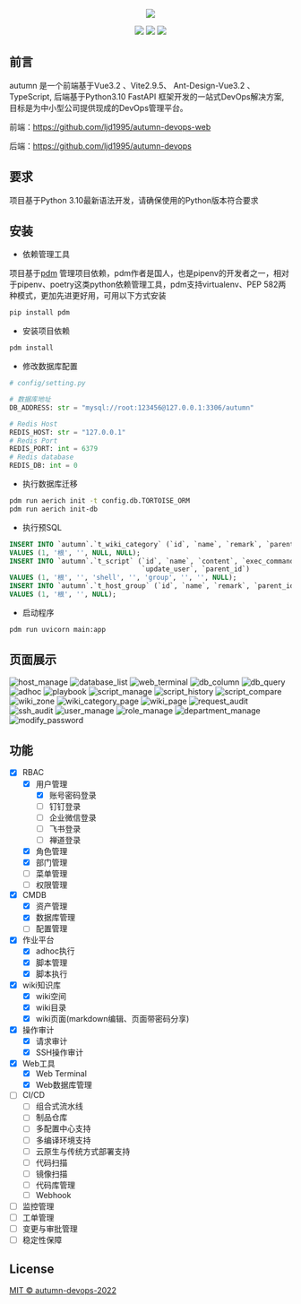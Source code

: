 <div align=center>

![](./logo.png)

![](https://img.shields.io/github/license/ljd1995/autumn-devops)
![](https://img.shields.io/badge/python-3.10-blue)
![](https://img.shields.io/github/last-commit/ljd1995/autumn-devops/master)
</div>

## 前言

autumn 是一个前端基于Vue3.2 、Vite2.9.5、 Ant-Design-Vue3.2 、TypeScript, 后端基于Python3.10 FastAPI 框架开发的一站式DevOps解决方案,
目标是为中小型公司提供现成的DevOps管理平台。

前端：https://github.com/ljd1995/autumn-devops-web

后端：https://github.com/ljd1995/autumn-devops

## 要求

项目基于Python 3.10最新语法开发，请确保使用的Python版本符合要求

## 安装

- 依赖管理工具

项目基于[pdm](https://pdm.fming.dev/latest/)
管理项目依赖，pdm作者是国人，也是pipenv的开发者之一，相对于pipenv、poetry这类python依赖管理工具，pdm支持virtualenv、PEP
582两种模式，更加先进更好用，可用以下方式安装

```bash
pip install pdm
```

- 安装项目依赖

```bash
pdm install
```

- 修改数据库配置

```python
# config/setting.py

# 数据库地址
DB_ADDRESS: str = "mysql://root:123456@127.0.0.1:3306/autumn"

# Redis Host
REDIS_HOST: str = "127.0.0.1"
# Redis Port
REDIS_PORT: int = 6379
# Redis database
REDIS_DB: int = 0
```

- 执行数据库迁移

```bash
pdm run aerich init -t config.db.TORTOISE_ORM
pdm run aerich init-db
```

- 执行预SQL

```sql
INSERT INTO `autumn`.`t_wiki_category` (`id`, `name`, `remark`, `parent_id`, `zone_id`)
VALUES (1, '根', '', NULL, NULL);
INSERT INTO `autumn`.`t_script` (`id`, `name`, `content`, `exec_command`, `remark`, `node_type`, `create_user`,
                                 `update_user`, `parent_id`)
VALUES (1, '根', '', 'shell', '', 'group', '', '', NULL);
INSERT INTO `autumn`.`t_host_group` (`id`, `name`, `remark`, `parent_id`)
VALUES (1, '根', '', NULL);
```

- 启动程序

```bash
pdm run uvicorn main:app
```

## 页面展示

![host_manage](./images/host_manage.png)
![database_list](./images/database_list.png)
![web_terminal](./images/web_terminal.png)
![db_column](./images/db_column.png)
![db_query](./images/db_query.png)
![adhoc](./images/adhoc.png)
![playbook](./images/playbook.png)
![script_manage](./images/script_manage.png)
![script_history](./images/script_history.png)
![script_compare](./images/script_compare.png)
![wiki_zone](./images/wiki_zone.png)
![wiki_category_page](./images/wiki_category_page.png)
![wiki_page](./images/wiki_page.png)
![request_audit](./images/request_audit.png)
![ssh_audit](./images/ssh_audit.png)
![user_manage](./images/user_manage.png)
![role_manage](./images/role_manage.png)
![department_manage](./images/department_manage.png)
![modify_password](./images/modify_password.png)

## 功能

- [x] RBAC
    - [x] 用户管理
        - [x] 账号密码登录
        - [ ] 钉钉登录
        - [ ] 企业微信登录
        - [ ] 飞书登录
        - [ ] 禅道登录
    - [x] 角色管理
    - [x] 部门管理
    - [ ] 菜单管理
    - [ ] 权限管理
- [x] CMDB
    - [x] 资产管理
    - [x] 数据库管理
    - [ ] 配置管理
- [x] 作业平台
    - [x] adhoc执行
    - [x] 脚本管理
    - [x] 脚本执行
- [x] wiki知识库
    - [x] wiki空间
    - [x] wiki目录
    - [x] wiki页面(markdown编辑、页面带密码分享)
- [x] 操作审计
    - [x] 请求审计
    - [x] SSH操作审计
- [x] Web工具
    - [x] Web Terminal
    - [x] Web数据库管理
- [ ] CI/CD
    - [ ] 组合式流水线
    - [ ] 制品仓库
    - [ ] 多配置中心支持
    - [ ] 多编译环境支持
    - [ ] 云原生与传统方式部署支持
    - [ ] 代码扫描
    - [ ] 镜像扫描
    - [ ] 代码库管理
    - [ ] Webhook
- [ ] 监控管理
- [ ] 工单管理
- [ ] 变更与审批管理
- [ ] 稳定性保障

## License

[MIT © autumn-devops-2022](./LICENSE)